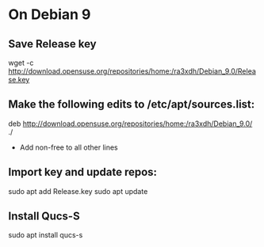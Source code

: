 # On Debian 9

## Save Release key
wget -c http://download.opensuse.org/repositories/home:/ra3xdh/Debian_9.0/Release.key


## Make the following edits to /etc/apt/sources.list:
deb http://download.opensuse.org/repositories/home:/ra3xdh/Debian_9.0/ ./
- Add non-free to all other lines

## Import key and update repos:
sudo apt add Release.key
sudo apt update

## Install Qucs-S
sudo apt install qucs-s
